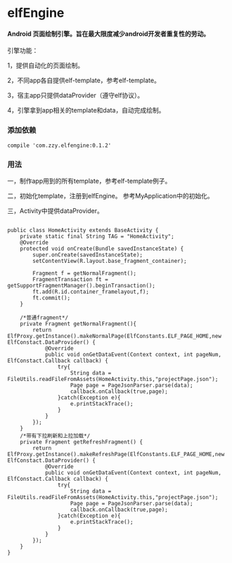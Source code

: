 # elfEngine
#### Android 页面绘制引擎。旨在最大限度减少android开发者重复性的劳动。
引擎功能：  

1，提供自动化的页面绘制。  

2，不同app各自提供elf-template，参考elf-template。  

3，宿主app只提供dataProvider（遵守elf协议）。  

4，引擎拿到app相关的template和data，自动完成绘制。  


### 添加依赖
```
compile 'com.zzy.elfengine:0.1.2'
```

### 用法
一，制作app用到的所有template，参考elf-template例子。  
  
  
二，初始化template，注册到elfEngine。 参考MyApplication中的初始化。   


三，Activity中提供dataProvider。    

```

public class HomeActivity extends BaseActivity {
    private static final String TAG = "HomeActivity";
    @Override
    protected void onCreate(Bundle savedInstanceState) {
        super.onCreate(savedInstanceState);
        setContentView(R.layout.base_fragment_container);

        Fragment f = getNormalFragment();
        FragmentTransaction ft = getSupportFragmentManager().beginTransaction();
        ft.add(R.id.container_framelayout,f);
        ft.commit();
    }

    /*普通fragment*/
    private Fragment getNormalFragment(){
        return ElfProxy.getInstance().makeNormalPage(ElfConstants.ELF_PAGE_HOME,new ElfConstact.DataProvider() {
            @Override
            public void onGetDataEvent(Context context, int pageNum, ElfConstact.Callback callback) {
                try{
                    String data = FileUtils.readFileFromAssets(HomeActivity.this,"projectPage.json");
                    Page page = PageJsonParser.parse(data);
                    callback.onCallback(true,page);
                }catch(Exception e){
                    e.printStackTrace();
                }
            }
        });
    }
    /*带有下拉刷新和上拉加载*/
    private Fragment getRefreshFragment() {
        return ElfProxy.getInstance().makeRefreshPage(ElfConstants.ELF_PAGE_HOME,new ElfConstact.DataProvider() {
            @Override
            public void onGetDataEvent(Context context, int pageNum, ElfConstact.Callback callback) {
                try{
                    String data = FileUtils.readFileFromAssets(HomeActivity.this,"projectPage.json");
                    Page page = PageJsonParser.parse(data);
                    callback.onCallback(true,page);
                }catch(Exception e){
                    e.printStackTrace();
                }
            }
        });
    }
}

```
